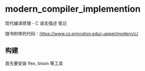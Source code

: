 # modern_compiler_implemention

现代编译原理 - C 语言描述 笔记

随书附带的代码：https://www.cs.princeton.edu/~appel/modern/c/

## 构建

首先要安装 flex, bison 等工具
